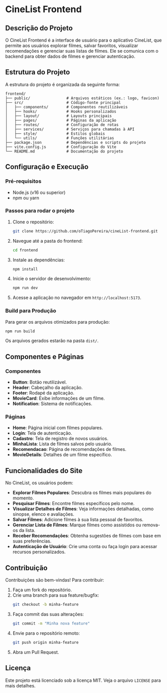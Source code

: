 # CineList Frontend

## Descrição do Projeto

O CineList Frontend é a interface de usuário para o aplicativo CineList, que permite aos usuários explorar filmes, salvar favoritos, visualizar recomendações e gerenciar suas listas de filmes. Ele se comunica com o backend para obter dados de filmes e gerenciar autenticação.

## Estrutura do Projeto

A estrutura do projeto é organizada da seguinte forma:

```
frontend/
├── public/                # Arquivos estáticos (ex.: logo, favicon)
├── src/                   # Código-fonte principal
│   ├── components/        # Componentes reutilizáveis
│   ├── hooks/             # Hooks personalizados
│   ├── layout/            # Layouts principais
│   ├── pages/             # Páginas da aplicação
│   ├── routes/            # Configuração de rotas
│   ├── services/          # Serviços para chamadas à API
│   ├── style/             # Estilos globais
│   └── utils/             # Funções utilitárias
├── package.json           # Dependências e scripts do projeto
├── vite.config.js         # Configuração do Vite
└── README.md              # Documentação do projeto
```

## Configuração e Execução

### Pré-requisitos

- Node.js (v16 ou superior)
- npm ou yarn

### Passos para rodar o projeto

1. Clone o repositório:
   ```bash
   git clone https://github.com/oTiagoPereira/cineList-frontend.git
   ```
2. Navegue até a pasta do frontend:
   ```bash
   cd frontend
   ```
3. Instale as dependências:
   ```bash
   npm install
   ```
4. Inicie o servidor de desenvolvimento:
   ```bash
   npm run dev
   ```
5. Acesse a aplicação no navegador em `http://localhost:5173`.

### Build para Produção

Para gerar os arquivos otimizados para produção:

```bash
npm run build
```

Os arquivos gerados estarão na pasta `dist/`.

## Componentes e Páginas

### Componentes

- **Button**: Botão reutilizável.
- **Header**: Cabeçalho da aplicação.
- **Footer**: Rodapé da aplicação.
- **MovieCard**: Exibe informações de um filme.
- **Notification**: Sistema de notificações.

### Páginas

- **Home**: Página inicial com filmes populares.
- **Login**: Tela de autenticação.
- **Cadastro**: Tela de registro de novos usuários.
- **MinhaLista**: Lista de filmes salvos pelo usuário.
- **Recomendacao**: Página de recomendações de filmes.
- **MovieDetails**: Detalhes de um filme específico.

## Funcionalidades do Site

No CineList, os usuários podem:

- **Explorar Filmes Populares**: Descubra os filmes mais populares do momento.
- **Pesquisar Filmes**: Encontre filmes específicos pelo nome.
- **Visualizar Detalhes de Filmes**: Veja informações detalhadas, como sinopse, elenco e avaliações.
- **Salvar Filmes**: Adicione filmes à sua lista pessoal de favoritos.
- **Gerenciar Lista de Filmes**: Marque filmes como assistidos ou remova-os da lista.
- **Receber Recomendações**: Obtenha sugestões de filmes com base em suas preferências.
- **Autenticação de Usuário**: Crie uma conta ou faça login para acessar recursos personalizados.

## Contribuição

Contribuições são bem-vindas! Para contribuir:

1. Faça um fork do repositório.
2. Crie uma branch para sua feature/bugfix:
   ```bash
   git checkout -b minha-feature
   ```
3. Faça commit das suas alterações:
   ```bash
   git commit -m "Minha nova feature"
   ```
4. Envie para o repositório remoto:
   ```bash
   git push origin minha-feature
   ```
5. Abra um Pull Request.

## Licença

Este projeto está licenciado sob a licença MIT. Veja o arquivo `LICENSE` para mais detalhes.
